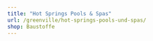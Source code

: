 ```yaml
---
title: "Hot Springs Pools & Spas"
url: /greenville/hot-springs-pools-und-spas/
shop: Baustoffe
---
```

